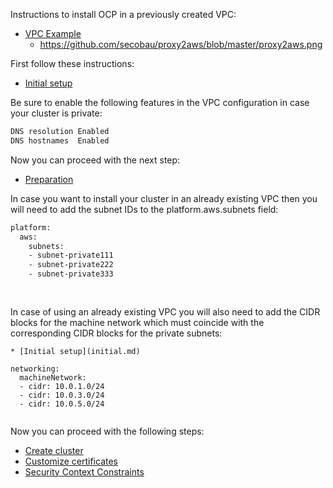 Instructions to install OCP in a previously created VPC:
* [VPC Example](../etc/aws/network.yaml)
  * https://github.com/secobau/proxy2aws/blob/master/proxy2aws.png

First follow these instructions:
* [Initial setup](initial.md)

Be sure to enable the following features in the VPC configuration in case your cluster is private:
```bash
DNS resolution Enabled
DNS hostnames  Enabled


```
Now you can proceed with the next step:
* [Preparation](preparation.md)

In case you want to install your cluster in an already existing VPC then you will need to add the subnet IDs to the platform.aws.subnets field:
```bash
platform:
  aws:
    subnets: 
    - subnet-private111
    - subnet-private222
    - subnet-private333
    
    
```    
In case of using an already existing VPC you will also need to add the CIDR blocks for the machine network which must coincide with the corresponding CIDR blocks for the private subnets:
```bashFirst follow these instructions:
* [Initial setup](initial.md)

networking:
  machineNetwork:
  - cidr: 10.0.1.0/24
  - cidr: 10.0.3.0/24
  - cidr: 10.0.5.0/24


```
Now you can proceed with the following steps:
* [Create cluster](create.md)
* [Customize certificates](certs.md)
* [Security Context Constraints](scc.md)
